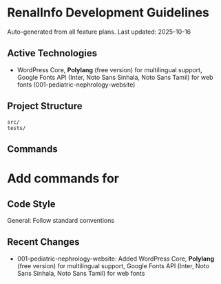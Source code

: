 ﻿# RenalInfo Development Guidelines

Auto-generated from all feature plans. Last updated: 2025-10-16

## Active Technologies
- WordPress Core, **Polylang** (free version) for multilingual support, Google Fonts API (Inter, Noto Sans Sinhala, Noto Sans Tamil) for web fonts (001-pediatric-nephrology-website)

## Project Structure
```
src/
tests/
```

## Commands
# Add commands for 

## Code Style
General: Follow standard conventions

## Recent Changes
- 001-pediatric-nephrology-website: Added WordPress Core, **Polylang** (free version) for multilingual support, Google Fonts API (Inter, Noto Sans Sinhala, Noto Sans Tamil) for web fonts

<!-- MANUAL ADDITIONS START -->
<!-- MANUAL ADDITIONS END -->
